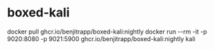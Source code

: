 # boxed-kali


docker pull ghcr.io/benjitrapp/boxed-kali:nightly
docker run --rm -it -p 9020:8080 -p 9021:5900 ghcr.io/benjitrapp/boxed-kali:nightly kali
